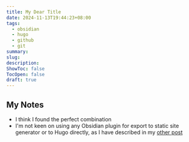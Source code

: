 ```yaml
---
title: My Dear Title
date: 2024-11-13T19:44:23+08:00
tags:
  - obsidian
  - hugo
  - github
  - git
summary: 
slug: 
description: 
ShowToc: false
TocOpen: false
draft: true
---
```


## My Notes
- I think I found the perfect combination
- I'm not keen on using any Obsidian plugin for export to static site generator or to Hugo directly, as I have described in my [other post](/hugo-and-obsidian-workflow)